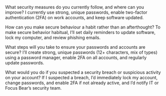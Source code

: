 What security measures do you currently follow, and where can you improve?
I currently use strong, unique passwords, enable two-factor authentication (2FA) on work accounts, and keep software updated.

How can you make secure behaviour a habit rather than an afterthought?
To make secure behavior habitual, I’ll set daily reminders to update software, lock my computer, and review phishing emails.

What steps will you take to ensure your passwords and accounts are secure?
I’ll create strong, unique passwords (12+ characters, mix of types) using a password manager, enable 2FA on all accounts, and regularly update passwords.

What would you do if you suspected a security breach or suspicious activity on your account?
If I suspected a breach, I’d immediately lock my account, change passwords, and enable 2FA if not already active, and I’d notify IT or Focus Bear’s security team.